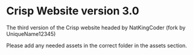# Crisp Website version 3.0
The third version of the Crisp website headed by NatKingCoder (fork by UniqueName12345)

Please add any needed assets in the correct folder in the assets section.
